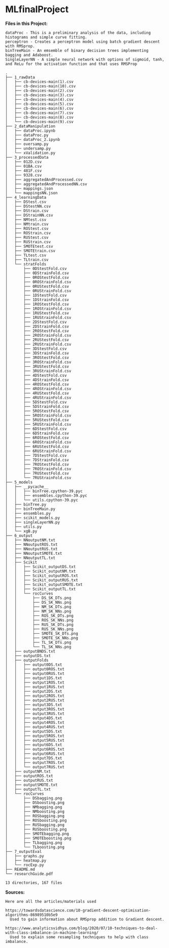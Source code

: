 # MLfinalProject


**Files in this Project:**

    dataProc - This is a preliminary analysis of the data, including histograms and simple curve fitting.
    perceptron - Creates a perceptron model using batch gradient descent with RMSprop.
    binTreeMain - An emsemble of binary decision trees implementing bagging and Adaboost.
    SingleLayerNN - A simple neural network with options of sigmoid, tanh, and ReLu for the activation function and that uses RMSProp


```
.
├── 1_rawData
│   ├── cb-devices-main(1).csv
│   ├── cb-devices-main(10).csv
│   ├── cb-devices-main(2).csv
│   ├── cb-devices-main(3).csv
│   ├── cb-devices-main(4).csv
│   ├── cb-devices-main(5).csv
│   ├── cb-devices-main(6).csv
│   ├── cb-devices-main(7).csv
│   ├── cb-devices-main(8).csv
│   └── cb-devices-main(9).csv
├── 2_dataManipulation
│   ├── dataProc.ipynb
│   ├── dataProc.py
│   ├── dataProc_2.ipynb
│   ├── oversamp.py
│   ├── undersamp.py
│   └── xValidation.py
├── 3_processedData
│   ├── 012D.csv
│   ├── 01BA.csv
│   ├── 481F.csv
│   ├── 9328.csv
│   ├── aggregatedAndProcessed.csv
│   ├── aggregatedAndProcessedNN.csv
│   ├── mappings.json
│   └── mappingsNN.json
├── 4_learningData
│   ├── DStest.csv
│   ├── DStestNN.csv
│   ├── DStrain.csv
│   ├── DStrainNN.csv
│   ├── NMtest.csv
│   ├── NMtrain.csv
│   ├── ROStest.csv
│   ├── ROStrain.csv
│   ├── RUStest.csv
│   ├── RUStrain.csv
│   ├── SMOTEtest.csv
│   ├── SMOTEtrain.csv
│   ├── TLtest.csv
│   ├── TLtrain.csv
│   └── stratFolds
│       ├── 0DStestFold.csv
│       ├── 0DStrainFold.csv
│       ├── 0ROStestFold.csv
│       ├── 0ROStrainFold.csv
│       ├── 0RUStestFold.csv
│       ├── 0RUStrainFold.csv
│       ├── 1DStestFold.csv
│       ├── 1DStrainFold.csv
│       ├── 1ROStestFold.csv
│       ├── 1ROStrainFold.csv
│       ├── 1RUStestFold.csv
│       ├── 1RUStrainFold.csv
│       ├── 2DStestFold.csv
│       ├── 2DStrainFold.csv
│       ├── 2ROStestFold.csv
│       ├── 2ROStrainFold.csv
│       ├── 2RUStestFold.csv
│       ├── 2RUStrainFold.csv
│       ├── 3DStestFold.csv
│       ├── 3DStrainFold.csv
│       ├── 3ROStestFold.csv
│       ├── 3ROStrainFold.csv
│       ├── 3RUStestFold.csv
│       ├── 3RUStrainFold.csv
│       ├── 4DStestFold.csv
│       ├── 4DStrainFold.csv
│       ├── 4ROStestFold.csv
│       ├── 4ROStrainFold.csv
│       ├── 4RUStestFold.csv
│       ├── 4RUStrainFold.csv
│       ├── 5DStestFold.csv
│       ├── 5DStrainFold.csv
│       ├── 5ROStestFold.csv
│       ├── 5ROStrainFold.csv
│       ├── 5RUStestFold.csv
│       ├── 5RUStrainFold.csv
│       ├── 6DStestFold.csv
│       ├── 6DStrainFold.csv
│       ├── 6ROStestFold.csv
│       ├── 6ROStrainFold.csv
│       ├── 6RUStestFold.csv
│       ├── 6RUStrainFold.csv
│       ├── 7DStestFold.csv
│       ├── 7DStrainFold.csv
│       ├── 7ROStestFold.csv
│       ├── 7ROStrainFold.csv
│       ├── 7RUStestFold.csv
│       └── 7RUStrainFold.csv
├── 5_models
│   ├── __pycache__
│   │   ├── binTree.cpython-39.pyc
│   │   ├── ensembles.cpython-39.pyc
│   │   └── utils.cpython-39.pyc
│   ├── binTree.py
│   ├── binTreeMain.py
│   ├── ensembles.py
│   ├── scikit_models.py
│   ├── singleLayerNN.py
│   ├── utils.py
│   └── xgB.py
├── 6_output
│   ├── NNoutputNM.txt
│   ├── NNoutputROS.txt
│   ├── NNoutputRUS.txt
│   ├── NNoutputSMOTE.txt
│   ├── NNoutputTL.txt
│   ├── Scikit
│   │   ├── Scikit_outputDS.txt
│   │   ├── Scikit_outputNM.txt
│   │   ├── Scikit_outputROS.txt
│   │   ├── Scikit_outputRUS.txt
│   │   ├── Scikit_outputSMOTE.txt
│   │   ├── Scikit_outputTL.txt
│   │   └── rocCurves
│   │       ├── DS_SK_DTs.png
│   │       ├── DS_SK_NNs.png
│   │       ├── NM_SK_DTs.png
│   │       ├── NM_SK_NNs.png
│   │       ├── ROS_SK_DTs.png
│   │       ├── ROS_SK_NNs.png
│   │       ├── RUS_SK_DTs.png
│   │       ├── RUS_SK_NNs.png
│   │       ├── SMOTE_SK_DTs.png
│   │       ├── SMOTE_SK_NNs.png
│   │       ├── TL_SK_DTs.png
│   │       └── TL_SK_NNs.png
│   ├── outputBNDS.txt
│   ├── outputDS.txt
│   ├── outputFolds
│   │   ├── output0DS.txt
│   │   ├── output0ROS.txt
│   │   ├── output0RUS.txt
│   │   ├── output1DS.txt
│   │   ├── output1ROS.txt
│   │   ├── output1RUS.txt
│   │   ├── output2DS.txt
│   │   ├── output2ROS.txt
│   │   ├── output2RUS.txt
│   │   ├── output3DS.txt
│   │   ├── output3ROS.txt
│   │   ├── output3RUS.txt
│   │   ├── output4DS.txt
│   │   ├── output4ROS.txt
│   │   ├── output4RUS.txt
│   │   ├── output5DS.txt
│   │   ├── output5ROS.txt
│   │   ├── output5RUS.txt
│   │   ├── output6DS.txt
│   │   ├── output6ROS.txt
│   │   ├── output6RUS.txt
│   │   ├── output7DS.txt
│   │   ├── output7ROS.txt
│   │   └── output7RUS.txt
│   ├── outputNM.txt
│   ├── outputROS.txt
│   ├── outputRUS.txt
│   ├── outputSMOTE.txt
│   ├── outputTL.txt
│   └── rocCurves
│       ├── DSbagging.png
│       ├── DSboosting.png
│       ├── NMbagging.png
│       ├── NMboosting.png
│       ├── ROSbagging.png
│       ├── ROSboosting.png
│       ├── RUSbagging.png
│       ├── RUSboosting.png
│       ├── SMOTEbagging.png
│       ├── SMOTEboosting.png
│       ├── TLbagging.png
│       └── TLboosting.png
├── 7_outputEval
│   ├── graphs.py
│   ├── heatmap.py
│   └── rocExp.py
├── README.md
└── researchGuide.pdf

13 directories, 167 files
```


**Sources:**

    Here are all the articles/materials used

    https://towardsdatascience.com/10-gradient-descent-optimisation-algorithms-86989510b5e9
      Used to gain information about RMSprop addition to Gradient descent.

    https://www.analyticsvidhya.com/blog/2020/07/10-techniques-to-deal-with-class-imbalance-in-machine-learning/
      Used to explain some resampling techniques to help with class imbalance.
